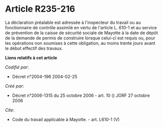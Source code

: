 # Article R235-216

La déclaration préalable est adressée à l'inspecteur du travail ou au fonctionnaire de contrôle assimilé en vertu de
l'article L. 610-1 et au service de prévention de la caisse de sécurité sociale de Mayotte à la date de dépôt de la demande
de permis de construire lorsque celui-ci est requis ou, pour les opérations non soumises à cette obligation, au moins trente
jours avant le début effectif des travaux.

**Liens relatifs à cet article**

_Codifié par_:

  - Décret n°2004-196 2004-02-25

_Créé par_:

  - Décret n°2006-1315 du 25 octobre 2006 - art. 10 () JORF 27 octobre 2006

_Cite_:

  - Code du travail applicable à Mayotte. - art. L610-1 (V)
